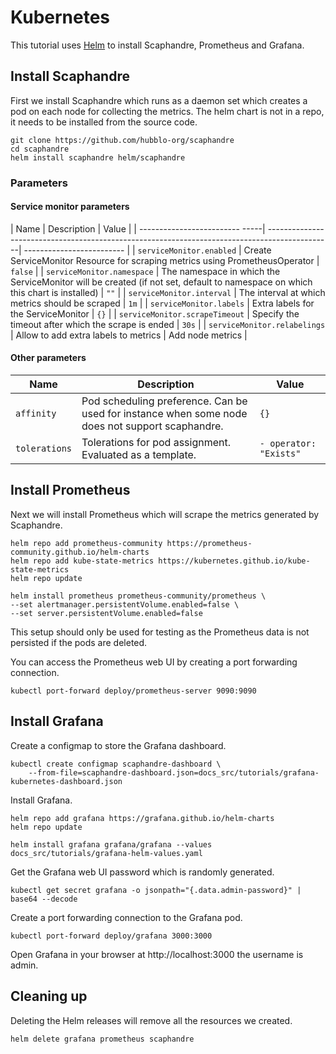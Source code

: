 # Kubernetes

This tutorial uses [Helm](https://helm.sh/docs/intro/quickstart/) to install
Scaphandre, Prometheus and Grafana.

## Install Scaphandre

First we install Scaphandre which runs as a daemon set which creates a pod on
each node for collecting the metrics. The helm chart is not in a repo, it needs
to be installed from the source code.

<!-- mdbook-xgettext:skip -->
```
git clone https://github.com/hubblo-org/scaphandre
cd scaphandre
helm install scaphandre helm/scaphandre
```

### Parameters

#### Service monitor parameters

| Name                           | Description                                                                                   | Value                     |
| ------------------------- -----| ----------------------------------------------------------------------------------------------| ------------------------- |
| `serviceMonitor.enabled`       | Create ServiceMonitor Resource for scraping metrics using PrometheusOperator                  | `false`                   |
| `serviceMonitor.namespace`     | The namespace in which the ServiceMonitor will be created   (if not set, default to namespace on which this chart is installed)  | `""`                      |
| `serviceMonitor.interval`      | The interval at which metrics should be scraped                                               | `1m`                     |
| `serviceMonitor.labels`        | Extra labels for the ServiceMonitor                                                           | `{}`                     |
| `serviceMonitor.scrapeTimeout` | Specify the timeout after which the scrape is ended                                           | `30s`                    |
| `serviceMonitor.relabelings`   | Allow to add extra labels to metrics                                                          | Add node metrics         |

#### Other parameters
| Name                                       | Description                                                                                     | Value                     |
| ------------------------------------------ | ------------------------------------------------------------------------------------------------| ------------------------- |
| `affinity`                                 | Pod scheduling preference. Can be used for instance when some node does not support scaphandre. | `{}`                      |
| `tolerations`                              | Tolerations for pod assignment. Evaluated as a template.                                        | `- operator: "Exists"`    |

## Install Prometheus

Next we will install Prometheus which will scrape the metrics generated by Scaphandre.

<!-- mdbook-xgettext:skip -->
```
helm repo add prometheus-community https://prometheus-community.github.io/helm-charts
helm repo add kube-state-metrics https://kubernetes.github.io/kube-state-metrics
helm repo update

helm install prometheus prometheus-community/prometheus \
--set alertmanager.persistentVolume.enabled=false \
--set server.persistentVolume.enabled=false
```

This setup should only be used for testing as the Prometheus data is not
persisted if the pods are deleted.

You can access the Prometheus web UI by creating a port forwarding connection.

<!-- mdbook-xgettext:skip -->
```
kubectl port-forward deploy/prometheus-server 9090:9090
```

## Install Grafana

Create a configmap to store the Grafana dashboard.

<!-- mdbook-xgettext:skip -->
```
kubectl create configmap scaphandre-dashboard \
    --from-file=scaphandre-dashboard.json=docs_src/tutorials/grafana-kubernetes-dashboard.json
```

Install Grafana.

<!-- mdbook-xgettext:skip -->
```
helm repo add grafana https://grafana.github.io/helm-charts
helm repo update

helm install grafana grafana/grafana --values docs_src/tutorials/grafana-helm-values.yaml
```

Get the Grafana web UI password which is randomly generated.

<!-- mdbook-xgettext:skip -->
```
kubectl get secret grafana -o jsonpath="{.data.admin-password}" | base64 --decode
```

Create a port forwarding connection to the Grafana pod.

<!-- mdbook-xgettext:skip -->
```
kubectl port-forward deploy/grafana 3000:3000
```

Open Grafana in your browser at http://localhost:3000 the username is admin.

## Cleaning up

Deleting the Helm releases will remove all the resources we created.

<!-- mdbook-xgettext:skip -->
```
helm delete grafana prometheus scaphandre
```
